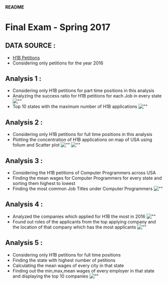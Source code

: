 #### README
# Final Exam - Spring 2017

## DATA SOURCE :
- [H1B Petitions](https://www.kaggle.com/nsharan/h-1b-visa)
- Considering only petitions for the year 2016

## Analysis 1 :
- Considering only H1B petitions for part time positions in this analysis
- Analyzing the success ratio for  H1B petitions for each Job in every state ![""](ana_1/Top10_ApprovalRate.png)
- Top 10 states with the maximum number of H1B applications ![""](ana_1/Top10_States.png)

## Analysis 2 :
- Considering only H1B petitions for full time positions in this analysis
- Plotting the concentration of H1B applications on map of USA using folium and Scatter plot
 ![""](ana_2/scatter_plot.png) ![""](ana_2/map.png)

## Analysis 3 :
- Considering the H1B petitions of Computer Programmers across USA
- Finding the mean wages for Computer Programmers for every state and sorting them highest to lowest
- Finding the most common Job Titles under Computer Programmers
 ![""](ana_3/Top10_Comp_Programmers_Places.png)

## Analysis 4 :
- Analyzed the companies which applied for H1B the most in 2016 ![""](ana_4/H1B_Application_Top_Employers.png)
- Found out roles of the applicants from the top applying company and the location of that company which has the most applicants ![""](ana_4/INFOSYS_Top_JobTitles.png)

## Analysis 5 :
- Considering only H1B petitions for full time positions
- Finding the state with highest number of petitions
- Calculating the mean wages of every city in that state
- Finding out the min,max,mean wages of every employer in that state and displaying the top 10 companies 
 ![""](ana_5/top_wages_california.png)
